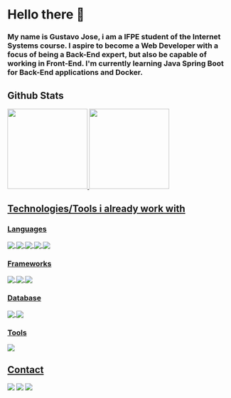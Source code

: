 # Hello there 👋

### My name is Gustavo Jose, i am a IFPE student of the Internet Systems course. I aspire to become a Web Developer with a focus of being a Back-End expert, but also be capable of working in Front-End. I'm currently learning Java Spring Boot for Back-End applications and Docker.

## Github Stats
<div>
  <a href="https://github.com/gustavojms">
    <img height="180em" src="https://github-readme-stats.vercel.app/api?username=gustavojms&show_icons=true&theme=monokai"/>
    <img height="180em" src="https://github-readme-stats.vercel.app/api/top-langs/?username=gustavojms&layout=compact&theme=monokai&langs_count=10"/>
</div>

  ## Technologies/Tools i already work with
  
  ### Languages
  <div style="display: inline_block">
    <img align="center" src="https://img.shields.io/badge/HTML5-E34F26?style=for-the-badge&logo=html5&logoColor=white"/>
    <img align="center" src="https://img.shields.io/badge/CSS3-1572B6?style=for-the-badge&logo=css3&logoColor=white"/>
    <img align="center" src="https://img.shields.io/badge/JavaScript-323330?style=for-the-badge&logo=javascript&logoColor=F7DF1E"/>
    <img align="center" src="https://img.shields.io/badge/Java-ED8B00?style=for-the-badge&logo=openjdk&logoColor=white"/>
    <img align="center" src="https://img.shields.io/badge/PHP-777BB4?style=for-the-badge&logo=php&logoColor=white"/>
    
  </div>
  
   ### Frameworks  
  <div style="display: inline_block">
    <img align="center" src="https://img.shields.io/badge/Spring_Boot-F2F4F9?style=for-the-badge&logo=spring-boot"/>
    <img align="center" src="https://img.shields.io/badge/Laravel-FF2D20?style=for-the-badge&logo=laravel&logoColor=white"/>
    <img align="center" src="https://img.shields.io/badge/React-20232A?style=for-the-badge&logo=react&logoColor=61DAFB"/>
  </div>
  
  ### Database
  <div style="display: inline_block">
    <img align="center" src="https://img.shields.io/badge/MySQL-005C84?style=for-the-badge&logo=mysql&logoColor=white"/>
    <img align="center" src="https://img.shields.io/badge/MongoDB-00684A?style=for-the-badge&logo=mongodb&logoColor=green"/>
  </div>
    
  ### Tools
  <div style="display: inline_block">
    <img align="center" src="https://img.shields.io/badge/GIT-E44C30?style=for-the-badge&logo=git&logoColor=white"/>
  </div>
  
  ###
  
  ## Contact
  
  <div>
    <a href="https://www.linkedin.com/in/gustavo-jos%C3%A9-130869226/" target="_blank"><img src="https://img.shields.io/badge/LinkedIn-0077B5?style=for-the-badge&logo=linkedin&logoColor=white" target="_blank"></a>
    <a href=mailto:gustavo.josems1@gmail.com target="_blank"><img src="https://img.shields.io/badge/Gmail-D14836?style=for-the-badge&logo=gmail&logoColor=white" target="_blank"></a>
    <a href=mailto:gustavo.joset0@hotmail.com target="_blank"><img src="https://img.shields.io/badge/Hotmail-0078D4?style=for-the-badge&logo=microsoft-outlook&link=mailto:gustavo.joset0@hotmail.com">
    </a>
  </div>
